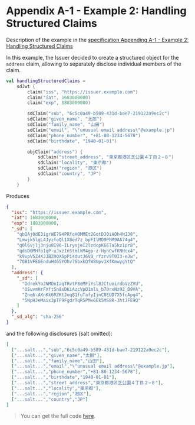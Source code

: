 <!--- TEST_NAME ExampleHandlingStructuredClaims01Test --> 

# Appendix A-1 - Example 2: Handling Structured Claims

Description of the example in the [specification Appending A-1 - Example 2: Handling Structured Claims](https://www.ietf.org/archive/id/draft-ietf-oauth-selective-disclosure-jwt-08.html#name-example-2-handling-structur)

In this example, the Issuer decided to create a structured object for the `address` claim, allowing to separately 
disclose individual members of the claim.

<!--- INCLUDE
import eu.europa.ec.eudi.sdjwt.dsl.json.sdJwt
-->

```kotlin
val handlingStructuredClaims =
    sdJwt {
        claim("iss", "https://issuer.example.com")
        claim("iat", 1683000000)
        claim("exp", 1883000000)

        sdClaim("sub", "6c5c0a49-b589-431d-bae7-219122a9ec2c")
        sdClaim("given_name", "太郎")
        sdClaim("family_name", "山田")
        sdClaim("email", "\"unusual email address\"@example.jp")
        sdClaim("phone_number", "+81-80-1234-5678")
        sdClaim("birthdate", "1940-01-01")

        objClaim("address") {
            sdClaim("street_address", "東京都港区芝公園４丁目２−８")
            sdClaim("locality", "東京都")
            sdClaim("region", "港区")
            sdClaim("country", "JP")
        }
    }
```
Produces

```json
{
  "iss": "https://issuer.example.com",
  "iat": 1683000000,
  "exp": 1883000000,
  "_sd": [
    "qbQAj0dE3igrWE794PRfoHOMMEt2GotDJ0iAOh4NJJ8",
    "LmwjkSlgL4JyzfoQl1X8ed7z_bpFIlMD9PhM9AA74g4",
    "q0l6vjlj3nju8I96-ILrysjeI2lzdcpK6ETa5kz1pr8",
    "qdsD0MHfo1qP-uJxzInStmlkM4gp-z-HynCwfKNHcx4",
    "k9vpV5Z4XJJBZ0QX5pPi4dutJ6V0_rYzrv9T0I3-eJw",
    "7OB1VFEGEnduH465YOhv7SbxkQfW8Upv1XfKmwygYtQ"
  ],
  "address": {
    "_sd": [
      "OdrekYoJNMDnIaqTRvtF8eMFiYsl8JCtuoirdbVzZVU",
      "OSuvmHrFXftSn8sDKiAzcVpO1mls_b70rxNz92_D9VA",
      "Znq6-AXnKk6RZKtJoq81fuTafyIjnC8EUD7X5fcApq4",
      "5NpHJeMaix3pTF9FgdrTqR5PMx6Ek5MS8R-3htJFE9Q"
    ]
  },
  "_sd_alg": "sha-256"
}
```

and the following disclosures (salt omitted):

```json 
[
  ["...salt...","sub","6c5c0a49-b589-431d-bae7-219122a9ec2c"],
  ["...salt...","given_name","太郎"],
  ["...salt...","family_name","山田"],
  ["...salt...","email","\"unusual email address\"@example.jp"],
  ["...salt...","phone_number","+81-80-1234-5678"],
  ["...salt...","birthdate","1940-01-01"],
  ["...salt...","street_address","東京都港区芝公園４丁目２−８"],
  ["...salt...","locality","東京都"],
  ["...salt...","region","港区"],
  ["...salt...","country","JP"]
]
```

> You can get the full code [here](../../src/test/kotlin/eu/europa/ec/eudi/sdjwt/examples/ExampleHandlingStructuredClaims01.kt).

<!--- TEST handlingStructuredClaims.assertThat("Appendix 1 - Example 2: Handling Structured Claims", 10) -->

